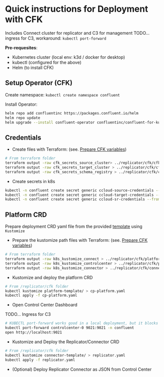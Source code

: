 # Quick instructions for Deployment with CFK

Includes Connect cluster for replicator and C3 for management
TODO... ingress for C3, workaround: `kubectl port-forward`

**Pre-requesites**:

- Kubernetes cluster (local env: k3d / docker for desktop)
- kubectl (configured for the above)
- Helm (to install CFK)

## Setup Operator (CFK)

Create namespace:
`kubectl create namespace confluent`

Install Operator:

```bash
helm repo add confluentinc https://packages.confluent.io/helm
helm repo update
helm upgrade --install confluent-operator confluentinc/confluent-for-kubernetes --namespace confluent
```

## Credentials

- Create files with Terraform: (see. [Prepare CFK variables](../../terraform/README.md#prepare-cfk-variables))

```bash
# From terraform folder
terraform output -raw cfk_secrets_source_cluster> ../replicator/cfk/cfk-source-cluster-creds.txt
terraform output -raw cfk_secrets_target_cluster > ../replicator/cfk/cfk-target-cluster-creds.txt
terraform output -raw cfk_secrets_schema_registry > ../replicator/cfk/cfk-sr-cluster-creds.txt
```

- Create secrets in k8s

```bash
kubectl -n confluent create secret generic ccloud-source-credentials --from-file=plain.txt=cfk-source-cluster-creds.txt
kubectl -n confluent create secret generic ccloud-target-credentials --from-file=plain.txt=cfk-target-cluster-creds.txt
kubectl -n confluent create secret generic ccloud-sr-credentials --from-file=basic.txt=cfk-sr-cluster-creds.txt
```

## Platform CRD

Prepare deployment CRD yaml file from the provided [template](cp-platform.yaml.template) using `Kustomize`

- Prepare the kustomize path files with Terraform: (see. [Prepare CFK variables](../../terraform/README.md#prepare-cfk-variables))

```bash
# From terraform folder
terraform output -raw k8s_kustomize_connect > ../replicator/cfk/platform-template/kustomize-connect.yaml
terraform output -raw k8s_kustomize_controlcenter > ../replicator/cfk/platform-template/kustomize-controlcenter.yaml
terraform output -raw k8s_kustomize_connector > ../replicator/cfk/connector-template/kustomize-replicator.yaml
```

- Kustomize and deploy the platform CRD

```bash
# From /replicator/cfk folder
kubectl kustomize platform-template/ > cp-platform.yaml
kubectl apply -f cp-platform.yaml
```

- Open Control Center Dashboard

TODO... Ingress for C3

```bash
# KUBECTL port-forward works good in a local deployment, but it blocks the commandline. An Ingress is a better alternative
kubectl port-forward controlcenter-0 9021:9021 -n confluent
open http://localhost:9021
```

- Kustomize and Deploy the Replicator/Connector CRD

```bash
# From /replicator/cfk folder
kubectl kustomize connector-template/ > replicator.yaml
kubectl apply -f replicator.yaml
```

- (Optional) Deploy Replicator Connector as JSON from Control Center
